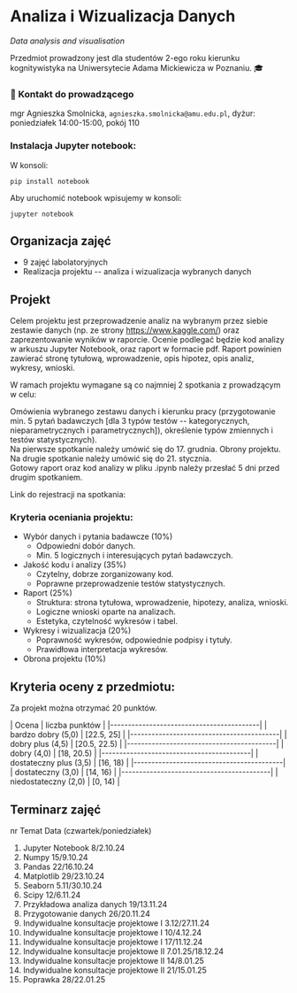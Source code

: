 # Analiza i Wizualizacja Danych

*Data analysis and visualisation*

Przedmiot prowadzony jest dla studentów 2-ego roku kierunku kognitywistyka na Uniwersytecie Adama Mickiewicza w Poznaniu. :mortar_board:

### :e-mail: Kontakt do prowadzącego

mgr Agnieszka Smolnicka, `agnieszka.smolnicka@amu.edu.pl`, dyżur: poniedziałek 14:00-15:00, pokój 110

### Instalacja Jupyter notebook:

W konsoli:
```
pip install notebook
```

Aby uruchomić notebook wpisujemy w konsoli:

```
jupyter notebook
```

## Organizacja zajęć

- 9 zajęć labolatoryjnych
- Realizacja projektu -- analiza i wizualizacja wybranych danych

## Projekt

Celem projektu jest przeprowadzenie analiz na wybranym przez siebie zestawie danych (np. ze strony https://www.kaggle.com/) oraz zaprezentowanie wyników w raporcie. Ocenie podlegać będzie kod analizy w arkuszu Jupyter Notebook, oraz raport w formacie pdf. Raport powinien zawierać stronę tytułową, wprowadzenie, opis hipotez, opis analiz, wykresy, wnioski.

W ramach projektu wymagane są co najmniej 2 spotkania z prowadzącym w celu:

Omówienia wybranego zestawu danych i kierunku pracy (przygotowanie min. 5 pytań badawczych [dla 3 typów testów -- kategorycznych, nieparametrycznych i parametrycznych]), określenie typów zmiennych i testów statystycznych). \
Na pierwsze spotkanie należy umówić się do 17. grudnia.
Obrony projektu. Na drugie spotkanie należy umówić się do 21. stycznia. \
Gotowy raport oraz kod analizy w pliku .ipynb należy przesłać 5 dni przed drugim spotkaniem.

Link do rejestracji na spotkania:

### Kryteria oceniania projektu:

- Wybór danych i pytania badawcze (10%)
    - Odpowiedni dobór danych.
    - Min. 5 logicznych i interesujących pytań badawczych.
- Jakość kodu i analizy (35%)
    - Czytelny, dobrze zorganizowany kod.
    - Poprawne przeprowadzenie testów statystycznych.
- Raport (25%)
    - Struktura: strona tytułowa, wprowadzenie, hipotezy, analiza, wnioski.
    - Logiczne wnioski oparte na analizach.
    - Estetyka, czytelność wykresów i tabel.
- Wykresy i wizualizacja (20%)
    - Poprawność wykresów, odpowiednie podpisy i tytuły.
    - Prawidłowa interpretacja wykresów.
- Obrona projektu (10%)

## Kryteria oceny z przedmiotu:

Za projekt można otrzymać 20 punktów.

| Ocena 	              | liczba punktów |
|------------------------------------------|
| bardzo dobry (5,0)      | [22.5, 25]     |
|------------------------------------------|
| dobry plus (4,5) 	      | [20.5, 22.5)   |
|------------------------------------------|
| dobry (4,0) 	          | [18, 20.5)     |
|------------------------------------------|
| dostateczny plus (3,5)  | [16, 18)       |
|------------------------------------------|
| dostateczny (3,0) 	  | [14, 16)       |
|------------------------------------------|
| niedostateczny (2,0)    | [0, 14)        |

## Terminarz zajęć

nr 	Temat 	Data (czwartek/poniedziałek)
1. 	Jupyter Notebook 	8/2.10.24
2. 	Numpy 	15/9.10.24
3. 	Pandas 	22/16.10.24
4. 	Matplotlib 	29/23.10.24
5. 	Seaborn 	5.11/30.10.24
6. 	Scipy 	12/6.11.24
7. 	Przykładowa analiza danych 	19/13.11.24
8. 	Przygotowanie danych 	26/20.11.24
9. 	Indywidualne konsultacje projektowe I 	3.12/27.11.24
10. Indywidualne konsultacje projektowe I 	10/4.12.24
11. Indywidualne konsultacje projektowe I 	17/11.12.24
12. Indywidualne konsultacje projektowe II 	7.01.25/18.12.24
13. Indywidualne konsultacje projektowe II 	14/8.01.25
14. Indywidualne konsultacje projektowe II 	21/15.01.25
15. Poprawka 	28/22.01.25
    
